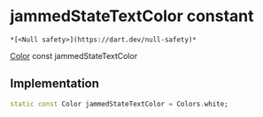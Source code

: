 


# jammedStateTextColor constant




    *[<Null safety>](https://dart.dev/null-safety)*


[Color](https://api.flutter.dev/flutter/dart-ui/Color-class.html) const jammedStateTextColor
  







## Implementation

```dart
static const Color jammedStateTextColor = Colors.white;


```







